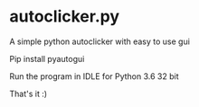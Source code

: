 # autoclicker.py

A simple python autoclicker with easy to use gui

Pip install pyautogui

Run the program in IDLE for Python 3.6 32 bit

That's it :)